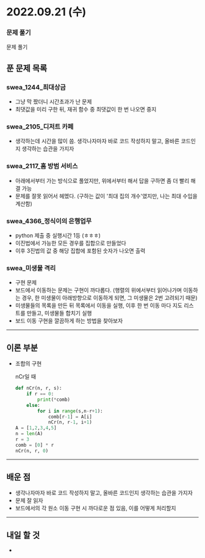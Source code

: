 # 2022.09.21 (수)

### 문제 풀기

문제 풀기

## 푼 문제 목록

### swea_1244_최대상금

- 그냥 막 짰더니 시간초과가 난 문제
- 최댓값을 미리 구한 뒤, 재귀 함수 중 최댓값이 한 번 나오면 중지

### swea\_2105_디저트 카페

- 생각하는데 시간을 많이 씀. 생각나자마자 바로 코드 작성하지 말고, 올바른 코드인지 생각하는 습관을 가지자

### swea\_2117_홈 방범 서비스

- 아래에서부터 가는 방식으로 풀었지만, 위에서부터 해서 답을 구하면 좀 더 빨리 해결 가능
- 문제를 잘못 읽어서 헤멨다. (구하는 값이 '최대 집의 개수'였지만, 나는 최대 수입을 계산함)

### swea\_4366_정식이의 은행업무

- python 제출 중 실행시간 1등 (ㅎㅎㅎ)
- 이진법에서 가능한 모든 경우를 집합으로 만들었다
- 이후 3진법의 값 중 해당 집합에 포함된 숫자가 나오면 출력

### swea\_미생물 격리

- 구현 문제
- 보드에서 이동하는 문제는 구현이 까다롭다. (행렬의 위에서부터 읽어나가며 이동하는 경우, 한 미생물이 아래방향으로 이동하게 되면, 그 미생물은 2번 고려되기 때문)
- 미생물들의 목록을 만든 뒤 목록에서 이동을 실행, 이후 한 번 이동 마다 지도 리스트를 만들고, 미생물들 합치기 실행
- 보드 이동 구현을 깔끔하게 하는 방법을 찾아보자


---

## 이론 부분

- 조합의 구현

  nCr일 때 

  ```python
  def nCr(n, r, s):
      if r == 0:
          print(*comb)
      else:
          for i in range(s,n-r+1):
              comb[r-1] = A[i]
              nCr(n, r-1, i+1)
  A = [1,2,3,4,5]
  n = len(A)
  r = 3
  comb = [0] * r
  nCr(n, r, 0)
  ```

  


---

## 배운 점

- 생각나자마자 바로 코드 작성하지 말고, 올바른 코드인지 생각하는 습관을 가지자
- 문제 잘 읽자
- 보드에서의 각 원소 이동 구현 시 까다로운 점 있음, 이를 어떻게 처리할지


---

## 내일 할 것

- 

